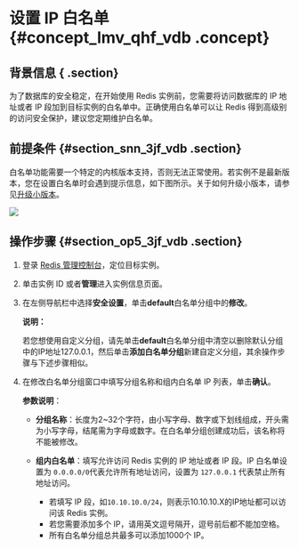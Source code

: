 # 设置 IP 白名单 {#concept_lmv_qhf_vdb .concept}

## 背景信息 { .section}

为了数据库的安全稳定，在开始使用 Redis 实例前，您需要将访问数据库的 IP 地址或者 IP 段加到目标实例的白名单中。正确使用白名单可以让 Redis 得到高级别的访问安全保护，建议您定期维护白名单。

## 前提条件 {#section_snn_3jf_vdb .section}

白名单功能需要一个特定的内核版本支持，否则无法正常使用。若实例不是最新版本，您在设置白名单时会遇到提示信息，如下图所示。关于如何升级小版本，请参见[升级小版本](cn.zh-CN/用户指南/管理实例/升级小版本.md#)。

![](http://static-aliyun-doc.oss-cn-hangzhou.aliyuncs.com/assets/img/3136/1829_zh-CN.png)

## 操作步骤 {#section_op5_3jf_vdb .section}

1.  登录 [Redis 管理控制台](https://kvstore.console.aliyun.com/)，定位目标实例。
2.  单击实例 ID 或者**管理**进入实例信息页面。
3.  在左侧导航栏中选择**安全设置**，单击**default**白名单分组中的**修改**。

    **说明：** 

    若您想使用自定义分组，请先单击**default**白名单分组中清空以删除默认分组中的IP地址127.0.0.1，然后单击**添加白名单分组**新建自定义分组，其余操作步骤与下述步骤相似。

4.  在修改白名单分组窗口中填写分组名称和组内白名单 IP 列表，单击**确认**。

    **参数说明**：

    -   **分组名称**：长度为2~32个字符，由小写字母、数字或下划线组成，开头需为小写字母，结尾需为字母或数字。在白名单分组创建成功后，该名称将不能被修改。

    -   **组内白名单**：填写允许访问 Redis 实例的 IP 地址或者 IP 段。IP 白名单设置为 `0.0.0.0/0`代表允许所有地址访问，设置为 `127.0.0.1` 代表禁止所有地址访问。

        -   若填写 IP 段，如`10.10.10.0/24`，则表示10.10.10.X的IP地址都可以访问该 Redis 实例。
        -   若您需要添加多个 IP，请用英文逗号隔开，逗号前后都不能加空格。
        -   所有白名单分组总共最多可以添加1000个 IP。

